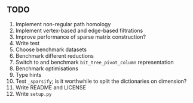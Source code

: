 ## TODO

1. Implement non-regular path homology
2. Implement vertex-based and edge-based filtrations
3. Improve performance of sparse matrix construction?
4. Write test
5. Choose benchmark datasets
6. Benchmark different reductions
7. Switch to and benchmark `bit_tree_pivot_column` representation
8. Benchmark optimisations
9. Type hints
10. Test `_sparsify`; is it worthwhile to split the dictionaries on dimension?
11. Write README and LICENSE
12. Write `setup.py`
